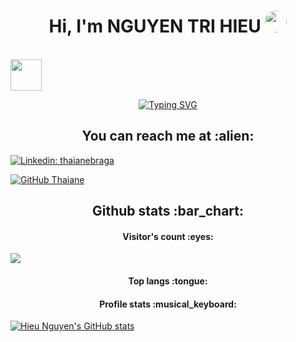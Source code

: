 <h1 align="center"> Hi, I'm NGUYEN TRI HIEU <img src="https://www.instantfundas.com/wp-content/uploads/2011/06/nyan-cat225255B425255D.gif" width="35" style="border-radius:20px"></h1>

<br><img src="https://media.giphy.com/media/mGcNjsfWAjY5AEZNw6/giphy.gif" width="50"></br>

<p align="center">
    <a href="https://github.com/Hiu12902">
    <img src="https://readme-typing-svg.herokuapp.com?font=Pacifico&duration=1000&pause=1000&color=369C0F&background=FFF40000&center=true&vCenter=true&width=435&lines=Frontend+Web+developer;Seeking+for+oportunity;Third+year+student;Ho+Chi+Minh+University+of+Technology" alt="Typing SVG" />
    </a>
</p>


<h2 align="center">You can reach me at :alien:</h2>

<p align="center">

[![Linkedin: thaianebraga](https://img.shields.io/badge/-hieunguyen129-blue?style=flat-square&logo=Linkedin&logoColor=white&link=https://www.linkedin.com/in/hieunguyen129/)](https://www.linkedin.com/in/hieunguyen129/)

[![GitHub Thaiane](https://img.shields.io/github/followers/Hiu12902?label=follow&style=social)](https://github.com/Hiu12902)

</p>


<h2 align="center">Github stats :bar_chart:</h2>

<h4 align="center">Visitor's count :eyes:</h4>

![](https://komarev.com/ghpvc/?username=Hiu12902&color=green&style=for-the-badge)

<h4 align="center">Top langs :tongue:</h4>


<h4 align="center">Profile stats :musical_keyboard:</h4>

[![Hieu Nguyen's GitHub stats](https://github-readme-stats.vercel.app/api?username=Hiu12902&theme=dracula&show_icons=true)](https://github.com/anuraghazra/github-readme-stats)
